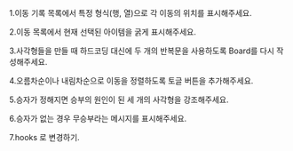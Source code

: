1.이동 기록 목록에서 특정 형식(행, 열)으로 각 이동의 위치를 표시해주세요.

2.이동 목록에서 현재 선택된 아이템을 굵게 표시해주세요.

3.사각형들을 만들 때 하드코딩 대신에 두 개의 반복문을 사용하도록 Board를 다시 작성해주세요.

4.오름차순이나 내림차순으로 이동을 정렬하도록 토글 버튼을 추가해주세요.

5.승자가 정해지면 승부의 원인이 된 세 개의 사각형을 강조해주세요.

6.승자가 없는 경우 무승부라는 메시지를 표시해주세요.

7.hooks 로 변경하기.
